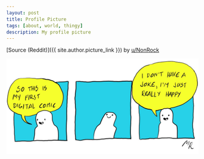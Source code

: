 ```yaml
---
layout: post
title: Profile Picture
tags: [about, world, thingy]
description: My profile picture
---
```


[Source (Reddit)]({{ site.author.picture_link }}) by [u/NonRock](https://www.reddit.com/user/NonRock/)


![Comic](/assets/media/comic.jpg)